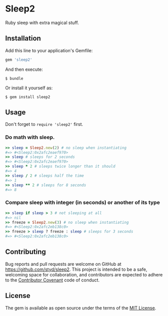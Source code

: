 # Sleep2

Ruby sleep with extra magical stuff.

## Installation

Add this line to your application's Gemfile:

```ruby
gem 'sleep2'
```

And then execute:

    $ bundle

Or install it yourself as:

    $ gem install sleep2

## Usage

Don't forget to `require 'sleep2'` first.

### Do math with sleep.

```ruby
>> sleep = Sleep2.new(2) # no sleep when instantiating
#=> #<Sleep2:0x2afc2eaef970>
>> sleep # sleeps for 2 seconds
#=> #<Sleep2:0x2afc2eaef970>
>> sleep * 2 # sleeps twice longer than it should
#=> 4
>> sleep / 2 # sleeps half the time
#=> 1
>> sleep ** 2 # sleeps for 8 seconds
#=> 8
```

### Compare sleep with integer (in seconds) or another of its type

```ruby
>> sleep if sleep > 3 # not sleeping at all
#=> nil
>> freeze = Sleep2.new(3) # no sleep when instantiating
#=> #<Sleep2:0x2afc2eb138c0>
>> freeze > sleep ? freeze : sleep # sleeps for 3 seconds
#=> #<Sleep2:0x2afc2eb138c0>
```

## Contributing

Bug reports and pull requests are welcome on GitHub at https://github.com/styd/sleep2. This project is intended to be a safe, welcoming space for collaboration, and contributors are expected to adhere to the [Contributor Covenant](http://contributor-covenant.org) code of conduct.

## License

The gem is available as open source under the terms of the [MIT License](http://opensource.org/licenses/MIT).
